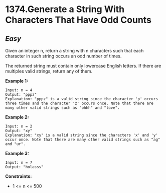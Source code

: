 1374.Generate a String With Characters That Have Odd Counts
===========

*Easy*
-----------

Given an integer n, return a string with n characters such that each character in such string occurs an odd number of times.

The returned string must contain only lowercase English letters. If there are multiples valid strings, return any of them.  

**Example 1:**

    Input: n = 4
    Output: "pppz"
    Explanation: "pppz" is a valid string since the character 'p' occurs three times and the character 'z' occurs once. Note that there are many other valid strings such as "ohhh" and "love".

**Example 2:**

    Input: n = 2
    Output: "xy"
    Explanation: "xy" is a valid string since the characters 'x' and 'y' occur once. Note that there are many other valid strings such as "ag" and "ur".

**Example 3:**

    Input: n = 7
    Output: "holasss"

**Constraints:**

* 1 <= n <= 500
